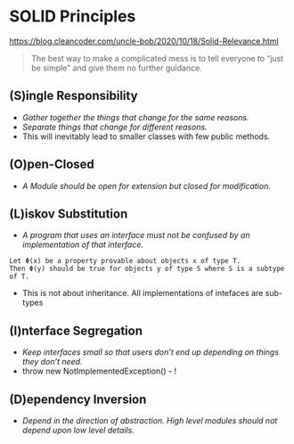 # SOLID Principles
https://blog.cleancoder.com/uncle-bob/2020/10/18/Solid-Relevance.html

> The best way to make a complicated mess is to tell everyone to “just be simple” and give them no further guidance.

## (S)ingle Responsibility
- *Gather together the things that change for the same reasons.*
- *Separate things that change for different reasons.*
- This will inevitably lead to smaller classes with few public methods.

## (O)pen-Closed
- *A Module should be open for extension but closed for modification.*

## (L)iskov Substitution
- *A program that uses an interface must not be confused by an implementation of that interface.*
```
Let Φ(x) be a property provable about objects x of type T.
Then Φ(y) should be true for objects y of type S where S is a subtype of T.
```
- This is not about inheritance. All implementations of intefaces are sub-types

## (I)nterface Segregation
- *Keep interfaces small so that users don’t end up depending on things they don’t need.*
- throw new NotImplementedException() - !

## (D)ependency Inversion
- *Depend in the direction of abstraction. High level modules should not depend upon low level details.*

